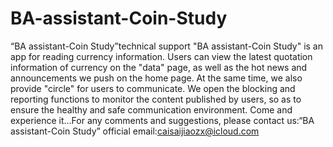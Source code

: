 # BA-assistant-Coin-Study
“BA assistant-Coin Study”technical support
"BA assistant-Coin Study" is an app for reading currency information. Users can view the latest quotation information of currency on the "data" page, as well as the hot news and announcements we push on the home page. At the same time, we also provide "circle" for users to communicate. We open the blocking and reporting functions to monitor the content published by users, so as to ensure the healthy and safe communication environment. Come and experience it…For any comments and suggestions, please contact us:“BA assistant-Coin Study” official email:caisaijiaozx@icloud.com
 
